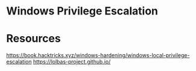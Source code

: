 # Windows Privilege Escalation


















# Resources
https://book.hacktricks.xyz/windows-hardening/windows-local-privilege-escalation
https://lolbas-project.github.io/
